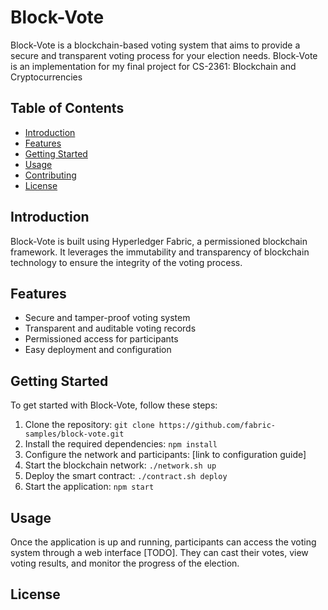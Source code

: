 # Block-Vote

Block-Vote is a blockchain-based voting system that aims to provide a secure and transparent voting process for your election needs. Block-Vote is an implementation for my final project for CS-2361: Blockchain and Cryptocurrencies

## Table of Contents

- [Introduction](#introduction)
- [Features](#features)
- [Getting Started](#getting-started)
- [Usage](#usage)
- [Contributing](#contributing)
- [License](#license)

## Introduction

Block-Vote is built using Hyperledger Fabric, a permissioned blockchain framework. It leverages the immutability and transparency of blockchain technology to ensure the integrity of the voting process.

## Features

- Secure and tamper-proof voting system
- Transparent and auditable voting records
- Permissioned access for participants
- Easy deployment and configuration

## Getting Started

To get started with Block-Vote, follow these steps:

1. Clone the repository: `git clone https://github.com/fabric-samples/block-vote.git`
2. Install the required dependencies: `npm install`
3. Configure the network and participants: [link to configuration guide]
4. Start the blockchain network: `./network.sh up`
5. Deploy the smart contract: `./contract.sh deploy`
6. Start the application: `npm start`

## Usage

Once the application is up and running, participants can access the voting system through a web interface [TODO]. They can cast their votes, view voting results, and monitor the progress of the election.

## License

<!-- This project is licensed under the [MIT License](LICENSE). -->
